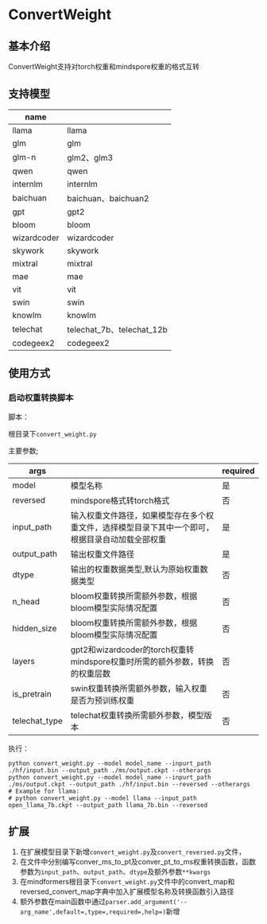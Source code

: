 # ConvertWeight

## 基本介绍

ConvertWeight支持对torch权重和mindspore权重的格式互转

## 支持模型

| name        |                           |
| ----------- | ------------------------- |
| llama       | llama                     |
| glm         | glm                       |
| glm-n       | glm2、glm3                |
| qwen        | qwen                      |
| internlm    | internlm                  |
| baichuan    | baichuan、baichuan2       |
| gpt         | gpt2                      |
| bloom       | bloom                     |
| wizardcoder | wizardcoder               |
| skywork     | skywork                   |
| mixtral     | mixtral                   |
| mae         | mae                       |
| vit         | vit                       |
| swin        | swin                      |
| knowlm      | knowlm                    |
| telechat    | telechat_7b、telechat_12b |
| codegeex2   | codegeex2                 |

## 使用方式

### 启动权重转换脚本

脚本：

根目录下`convert_weight.py`

主要参数;

| args          |                                                              | required |
| ------------- | ------------------------------------------------------------ | -------- |
| model         | 模型名称                                                     | 是       |
| reversed      | mindspore格式转torch格式                                     | 否       |
| input_path    | 输入权重文件路径，如果模型存在多个权重文件，选择模型目录下其中一个即可，根据目录自动加载全部权重 | 是       |
| output_path   | 输出权重文件路径                                             | 是       |
| dtype         | 输出的权重数据类型,默认为原始权重数据类型                    | 否       |
| n_head        | bloom权重转换所需额外参数，根据bloom模型实际情况配置         | 否       |
| hidden_size   | bloom权重转换所需额外参数，根据bloom模型实际情况配置         | 否       |
| layers        | gpt2和wizardcoder的torch权重转mindspore权重时所需的额外参数，转换的权重层数 | 否       |
| is_pretrain   | swin权重转换所需额外参数，输入权重是否为预训练权重           | 否       |
| telechat_type | telechat权重转换所需额外参数，模型版本                       | 否       |

执行：

```shell
python convert_weight.py --model model_name --inpurt_path ./hf/input.bin --output_path ./ms/output.ckpt --otherargs
python convert_weight.py --model model_name --inpurt_path ./ms/output.ckpt --output_path ./hf/input.bin --reversed --otherargs
# Example for llama:
# python convert_weight.py --model llama --input_path open_llama_7b.ckpt --output_path llama_7b.bin --reversed

```

## 扩展

1. 在扩展模型目录下新增`convert_weight.py`及`convert_reversed.py`文件，
2. 在文件中分别编写conver_ms_to_pt及conver_pt_to_ms权重转换函数，函数参数为`input_path`、`output_path`、`dtype`及额外参数`**kwargs`
3. 在mindformers根目录下`convert_weight.py`文件中的convert_map和reversed_convert_map字典中加入扩展模型名称及转换函数引入路径
4. 额外参数在main函数中通过`parser.add_argument('--arg_name',default=,type=,required=,help=)`新增